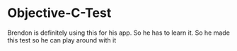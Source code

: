 # Objective-C-Test
Brendon is definitely using this for his app. So he has to learn it. So he made this test so he can play around with it
